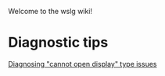 Welcome to the wslg wiki!

# Diagnostic tips
[Diagnosing "cannot open display" type issues](https://github.com/microsoft/wslg/wiki/Diagnosing-%22cannot-open-display%22-type-issues)

